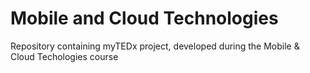 # Mobile and Cloud Technologies
Repository containing myTEDx project, developed during the Mobile & Cloud Techologies course
